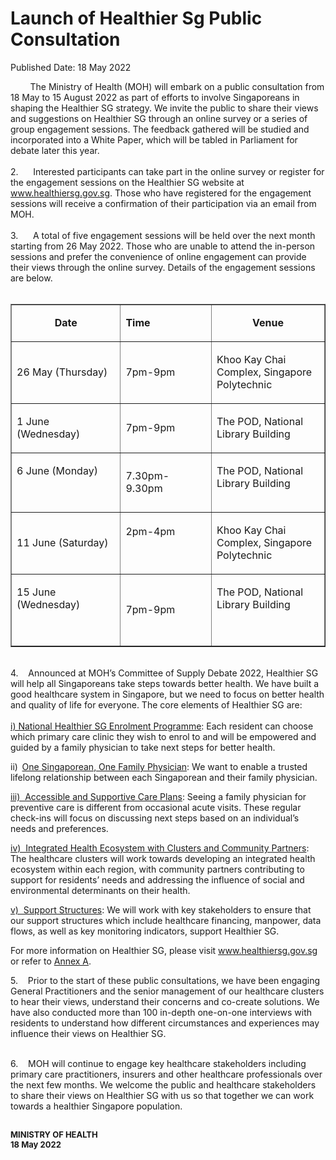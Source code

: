 <html>
    <meta http-equiv="Content-Type" content="text/html; charset=utf-8"/>
    <meta charset="utf-8"/>
    <title>Launch of Healthier Sg Public Consultation </title>
    <body><h1>Launch of Healthier Sg Public Consultation </h1>
    <p>Published Date: 18 May 2022</p> <p>&nbsp; &nbsp; &nbsp; &nbsp; The Ministry of Health (MOH) will embark on a public consultation from 18 May to 15 August 2022 as part of efforts to involve Singaporeans in shaping the Healthier SG strategy. We invite the public to share their views and suggestions on Healthier SG through an online survey or a series of group engagement sessions. The feedback gathered will be studied and incorporated into a White Paper, which will be tabled in Parliament for debate later this year. <br><br>2.&nbsp; &nbsp; &nbsp; Interested participants can take part in the online survey or register for the engagement sessions on the Healthier SG website at <a href="http://www.healthiersg.gov.sg/">www.healthiersg.gov.sg</a>. Those who have registered for the engagement sessions will receive a confirmation of their participation via an email from MOH. <br><br>3.&nbsp; &nbsp; &nbsp; A total of five engagement sessions will be held over the next month starting from 26 May 2022. Those who are unable to attend the in-person sessions and prefer the convenience of online engagement can provide their views through the online survey. Details of the engagement sessions are below.<br><br></p><table border="1" cellspacing="0" cellpadding="0"> <tbody><tr> <td width="216"> <p align="center"><strong>Date</strong></p> </td> <td width="190"> <p><strong> Time</strong></p> </td> <td width="243"> <p align="center"><strong>Venue</strong></p> </td> </tr> <tr> <td width="216"> <p>26 May (Thursday)</p> </td> <td width="190"> <p>7pm-9pm</p> </td> <td width="243" valign="top"> <p>Khoo Kay Chai Complex, Singapore Polytechnic</p> </td> </tr> <tr> <td width="216"> <p>1 June (Wednesday)</p> </td> <td width="190"> <p>7pm-9pm</p> </td> <td width="243" valign="top"> <p>The POD, National Library Building</p> </td> </tr> <tr> <td width="216"> <p>6 June (Monday)</p> <p>&nbsp;</p> </td> <td width="190"> <p> 7.30pm-9.30pm</p> </td> <td width="243" valign="top"> <p>The POD, National Library Building</p> </td> </tr> <tr> <td width="216"> <p>11 June (Saturday)</p> </td> <td width="190"> <p>2pm-4pm</p> <p>&nbsp;</p> </td> <td width="243" valign="top"> <p>Khoo Kay Chai Complex, Singapore Polytechnic</p> </td> </tr> <tr> <td width="216"> <p>15 June (Wednesday)</p> <p>&nbsp;</p> </td> <td width="190"> <p> 7pm-9pm</p> </td> <td width="243" valign="top"> <p>The POD, National Library Building</p> </td> </tr> </tbody></table><p><s><br></s>4.&nbsp; &nbsp; Announced at MOH’s Committee of Supply Debate 2022, Healthier SG will help all Singaporeans take steps towards better health. We have built a good healthcare system in Singapore, but we need to focus on better health and quality of life for everyone. The core elements of Healthier SG are:<br><u><br>i) National Healthier SG Enrolment Programme</u>: Each resident can choose which primary care clinic they wish to enrol to and will be empowered and guided by a family physician to take next steps for better health.<br></p><p><p>ii)<strong>&nbsp;&nbsp;</strong><u>One Singaporean, One Family Physician</u>: We want to enable a trusted lifelong relationship between each Singaporean and their family physician.</p></p><p><p><u>iii)&nbsp; Accessible and Supportive Care Plans</u>: Seeing a family physician for preventive care is different from occasional acute visits. These regular check-ins will focus on discussing next steps based on an individual’s needs and preferences.</p></p><p><p><u>iv)&nbsp; Integrated Health Ecosystem with Clusters and Community Partners</u>: The healthcare clusters will work towards developing an integrated health ecosystem within each region, with community partners contributing to support for residents’ needs and addressing the influence of social and environmental determinants on their health.</p></p><p><p><u>v)&nbsp; Support Structures</u>: We will work with key stakeholders to ensure that our support structures which include healthcare financing, manpower, data flows, as well as key monitoring indicators, support Healthier SG.</p></p><p><p>For more information on Healthier SG, please visit <a href="http://www.healthiersg.gov.sg/">www.healthiersg.gov.sg</a> or refer to <a href="/docs/librariesprovider5/default-document-library/annex-a34d96387d6ef4b238a6871769b2dac19.pdf?sfvrsn=933628bd_0" title="Annex A">Annex A</a>. </p><p>5.&nbsp; &nbsp; Prior to the start of these public consultations, we have been engaging General Practitioners and the senior management of our healthcare clusters to hear their views, understand their concerns and co-create solutions. We have also conducted more than 100 in-depth one-on-one interviews with residents to understand how different circumstances and experiences may influence their views on Healthier SG. <p><br>6.&nbsp; &nbsp; MOH will continue to engage key healthcare stakeholders including primary care practitioners, insurers and other healthcare professionals over the next few months. We welcome the public and healthcare stakeholders to share their views on Healthier SG with us so that together we can work towards a healthier Singapore population.</p></p></p><div> <h2><span style="font-size: 13px;"><strong>MINISTRY OF HEALTH<br>18 May 2022</strong></span></h2> </div></body>
</html>